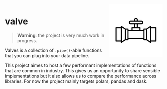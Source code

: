 <img src="valve-icon.svg" width=170 height=170 align="right">

# valve

> **Warning**: the project is very much work in progress.

Valves is a collection of `.pipe()`-able functions that you can plug into your data pipeline. 

This project aimes to host a few performant implementations of functions that are common in industry. This gives us an opportunity to share sensible implementations but it also allows us to compare the performance across libraries. For now the project mainly targets polars, pandas and dask. 
